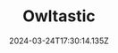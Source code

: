 ---
title: Owltastic
url: https://owltastic.com
date: "2024-03-24T17:30:14.135Z"
collection:
  - Favourites
type: Collections
---